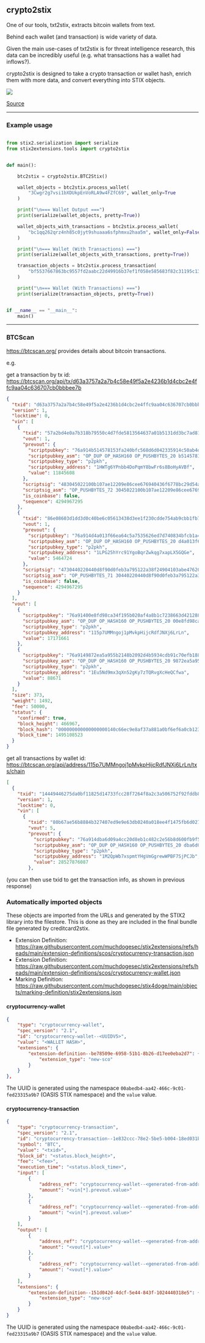 ## crypto2stix

One of our tools, txt2stix, extracts bitcoin wallets from text.

Behind each wallet (and transaction) is wide variety of data.

Given the main use-cases of txt2stix is for threat intelligence research, this data can be incredibly useful (e.g. what transactions has a wallet had inflows?).

crypto2stix is designed to take a crypto transaction or wallet hash, enrich them with more data, and convert everything into STIX objects.

![](crypto2stix.jpg)

[Source](https://miro.com/app/board/uXjVKnlbRaY=/)

-----

### Example usage

```python

from stix2.serialization import serialize
from stix2extensions.tools import crypto2stix


def main():

    btc2stix = crypto2stix.BTC2Stix()

    wallet_objects = btc2stix.process_wallet(
        "3Cwgr2g7vsi1bXDUkpEnVoRLA9w4FZfC69", wallet_only=True
    )

    print("\n=== Wallet Output ===")
    print(serialize(wallet_objects, pretty=True))

    wallet_objects_with_transactions = btc2stix.process_wallet(
        "bc1qq262qrz4nh85c0jyt9shuaaa6sfphmxu2haa5m", wallet_only=False
    )

    print("\n=== Wallet (With Transactions) ===")
    print(serialize(wallet_objects_with_transactions, pretty=True))

    transaction_objects = btc2stix.process_transaction(
        "bf5537667863bc9557fd2aabc22d49916b37ef1f058e585683f82c31195c13e6"
    )

    print("\n=== Wallet (With Transactions) ===")
    print(serialize(transaction_objects, pretty=True))


if __name__ == "__main__":
    main()
```

-----

### BTCScan

https://btcscan.org/ provides details about bitcoin transactions.

e.g.

get a transaction by tx id: https://btcscan.org/api/tx/d63a3757a2a7b4c58e49f5a2e4236b1d4cbc2e4ffc9aa04c636707cb0bbbee7b

```json
{
  "txid": "d63a3757a2a7b4c58e49f5a2e4236b1d4cbc2e4ffc9aa04c636707cb0bbbee7b",
  "version": 1,
  "locktime": 0,
  "vin": [
    {
      "txid": "57a2bd4e0a7b318b79550c4d7fde5813564637a01b5131dd3bc7ad81e9b84872",
      "vout": 1,
      "prevout": {
        "scriptpubkey": "76a914b514578153fa240bfc568d6d042335914c50ab4d88ac",
        "scriptpubkey_asm": "OP_DUP OP_HASH160 OP_PUSHBYTES_20 b514578153fa240bfc568d6d042335914c50ab4d OP_EQUALVERIFY OP_CHECKSIG",
        "scriptpubkey_type": "p2pkh",
        "scriptpubkey_address": "1HWTg6YPnbb4DoPqmY8bwFr6s8BoHyAVBf",
        "value": 11845608
      },
      "scriptsig": "483045022100b107ae12209e86cee676940436f6778bc29d54a0e4047f1b367c10959f61a0fb022045ce67f745f67f6d4033216eb0e5d78549db675abbb0bdf4e257700ea68394ad012102b0eb710c74a391c8e964d72b3361871d25191c87f1c9a8e42f7ee79bbf2bda49",
      "scriptsig_asm": "OP_PUSHBYTES_72 3045022100b107ae12209e86cee676940436f6778bc29d54a0e4047f1b367c10959f61a0fb022045ce67f745f67f6d4033216eb0e5d78549db675abbb0bdf4e257700ea68394ad01 OP_PUSHBYTES_33 02b0eb710c74a391c8e964d72b3361871d25191c87f1c9a8e42f7ee79bbf2bda49",
      "is_coinbase": false,
      "sequence": 4294967295
    },
    {
      "txid": "86e08603d1dd3d0c40be6c05613438d3ee1f230cdde754ab9cbb1fb70e87079b",
      "vout": 1,
      "prevout": {
        "scriptpubkey": "76a914d4a013f66ea64c5a7535626ed7d740834bfcb1a488ac",
        "scriptpubkey_asm": "OP_DUP OP_HASH160 OP_PUSHBYTES_20 d4a013f66ea64c5a7535626ed7d740834bfcb1a4 OP_EQUALVERIFY OP_CHECKSIG",
        "scriptpubkey_type": "p2pkh",
        "scriptpubkey_address": "1LPG25hYrc91YgoBqrZwkqg7xapLX5GQGe",
        "value": 5464724
      },
      "scriptsig": "4730440220440d8f90d0feb3a795122a38f24904103abe47620b0c83eca96de616015a93e002205afc3099b5e7cd4b93add77496be979c3263842dd15a669b5deacbfbfe48b249012102c9161829e8e774355f09b5fe0b7a0227076d7d843bcace78cf4dd275aceaf368",
      "scriptsig_asm": "OP_PUSHBYTES_71 30440220440d8f90d0feb3a795122a38f24904103abe47620b0c83eca96de616015a93e002205afc3099b5e7cd4b93add77496be979c3263842dd15a669b5deacbfbfe48b24901 OP_PUSHBYTES_33 02c9161829e8e774355f09b5fe0b7a0227076d7d843bcace78cf4dd275aceaf368",
      "is_coinbase": false,
      "sequence": 4294967295
    }
  ],
  "vout": [
    {
      "scriptpubkey": "76a91400e8fd98ca34f195b020af4a8b1c7238663d421288ac",
      "scriptpubkey_asm": "OP_DUP OP_HASH160 OP_PUSHBYTES_20 00e8fd98ca34f195b020af4a8b1c7238663d4212 OP_EQUALVERIFY OP_CHECKSIG",
      "scriptpubkey_type": "p2pkh",
      "scriptpubkey_address": "115p7UMMngoj1pMvkpHijcRdfJNXj6LrLn",
      "value": 17171661
    },
    {
      "scriptpubkey": "76a9149872ea5a955b2148b2092d4b5934cdb91c70efb188ac",
      "scriptpubkey_asm": "OP_DUP OP_HASH160 OP_PUSHBYTES_20 9872ea5a955b2148b2092d4b5934cdb91c70efb1 OP_EQUALVERIFY OP_CHECKSIG",
      "scriptpubkey_type": "p2pkh",
      "scriptpubkey_address": "1Eu5Nd9mx3qXn52gKy7zTQRvgXcHeQCfwa",
      "value": 88671
    }
  ],
  "size": 373,
  "weight": 1492,
  "fee": 50000,
  "status": {
    "confirmed": true,
    "block_height": 466967,
    "block_hash": "000000000000000000140c66ec9e8af37a881a0bf6ef6a0cb123db7861f7dc0b",
    "block_time": 1495108523
  }
}
```

get all transactions by wallet id: https://btcscan.org/api/address/115p7UMMngoj1pMvkpHijcRdfJNXj6LrLn/txs/chain

```json
[
  {
    "txid": "14449446275da0bf11825d14733fcc28f7264f8a2c3a506752f92fddb8e1aa16",
    "version": 1,
    "locktime": 0,
    "vin": [
      {
        "txid": "80b67ae56b8884b327407ed9e9e63db0240a018ee4f1475fb6d027a12bb4e1f5",
        "vout": 5,
        "prevout": {
          "scriptpubkey": "76a914dba6d09a4cc20d8eb1c482c2e56b8d600fb9f58b88ac",
          "scriptpubkey_asm": "OP_DUP OP_HASH160 OP_PUSHBYTES_20 dba6d09a4cc20d8eb1c482c2e56b8d600fb9f58b OP_EQUALVERIFY OP_CHECKSIG",
          "scriptpubkey_type": "p2pkh",
          "scriptpubkey_address": "1M2QpWb7xspmtYHgVmGgrewWPBF7SjPCJb",
          "value": 28527876087
        },
```

(you can then use txid to get the transaction info, as shown in previous response)

### Automatically imported objects

These objects are imported from the URLs and generated by the STIX2 library into the filestore. This is done as they are included in the final bundle file generated by creditcard2stix.

* Extension Definition: https://raw.githubusercontent.com/muchdogesec/stix2extensions/refs/heads/main/extension-definitions/scos/cryptocurrency-transaction.json
* Extension Definition: https://raw.githubusercontent.com/muchdogesec/stix2extensions/refs/heads/main/extension-definitions/scos/cryptocurrency-wallet.json
* Marking Definition: https://raw.githubusercontent.com/muchdogesec/stix4doge/main/objects/marking-definition/stix2extensions.json

#### cryptocurrency-wallet

```json
{
    "type": "cryptocurrency-wallet",
    "spec_version": "2.1",
    "id": "cryptocurrency-wallet--<UUIDV5>",
    "value": "<WALLET HASH>",
    "extensions": {
        "extension-definition--be78509e-6958-51b1-8b26-d17ee0eba2d7": {
            "extension_type": "new-sco"
        }
    }
},
```

The UUID is generated using the namespace `00abedb4-aa42-466c-9c01-fed23315a9b7` (OASIS STIX namespace) and the `value` value.

#### cryptocurrency-transaction

```json
{
    "type": "cryptocurrency-transaction",
    "spec_version": "2.1",
    "id": "cryptocurrency-transaction--1e832ccc-78e2-5be5-b004-18ed031b6efe",
    "symbol": "BTC",
    "value": "<txid>",
    "block_id": "<status.block_height>",
    "fee": "<fee>",
    "execution_time": "<status.block_time>",
    "input": [
        {
            "address_ref": "cryptocurrency-wallet--<generated-from-address>", //vin[*].prevout.scriptpubkey_address
            "amount": "<vin[*].prevout.value>"
        },
        {
            "address_ref": "cryptocurrency-wallet--<generated-from-address>", //vin[*].prevout.scriptpubkey_address
            "amount": "<vin[*].prevout.value>"
        }
    ],
    "output": [
        {
            "address_ref": "cryptocurrency-wallet--<generated-from-address>", //vout[*].scriptpubkey_address
            "amount": "<vout[*].value>"
        },
        {
            "address_ref": "cryptocurrency-wallet--<generated-from-address>", //vout[*].scriptpubkey_address
            "amount": "<vout[*].value>"
        }
    ],
    "extensions": {
        "extension-definition--151d042d-4dcf-5e44-843f-1024440318e5": {
            "extension_type": "new-sco"
        }
    }
}
```

The UUID is generated using the namespace `00abedb4-aa42-466c-9c01-fed23315a9b7` (OASIS STIX namespace) and the `value` value.

